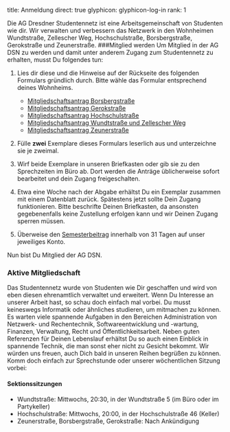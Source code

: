 title: Anmeldung
direct: true
glyphicon: glyphicon-log-in
rank: 1

Die AG Dresdner Studentennetz ist eine Arbeitsgemeinschaft von Studenten wie dir.
Wir verwalten und verbessern das Netzwerk in den Wohnheimen Wundtstraße, Zellescher Weg, Hochschulstraße, Borsbergstraße, Gerokstraße und Zeunerstraße. 
###Mitglied werden
Um Mitglied in der AG DSN zu werden und damit unter anderem Zugang zum Studentennetz zu erhalten, musst Du folgendes tun:

1. Lies dir diese und die Hinweise auf der Rückseite des folgenden Formulars gründlich durch. Bitte wähle das Formular entsprechend deines Wohnheims.

    * [Mitgliedschaftsantrag Borsbergstraße](../../documents/antrag_bor_de.pdf)
    * [Mitgliedschaftsantrag Gerokstraße](../../documents/antrag_ger_de.pdf)
    * [Mitgliedschaftsantrag Hochschulstraße](../../documents/antrag_hss_de.pdf)
    * [Mitgliedschaftsantrag Wundtstraße und Zellescher Weg](../../documents/antrag_wu_de.pdf)
    * [Mitgliedschaftsantrag Zeunerstraße](../../documents/antrag_zeu_de.pdf)


2. Fülle __zwei__ Exemplare dieses Formulars leserlich aus und unterzeichne sie je zweimal.
3. Wirf beide Exemplare in unseren Briefkasten oder gib sie zu den Sprechzeiten im Büro ab. Dort werden die Anträge üblicherweise sofort bearbeitet und dein Zugang freigeschalten.
4. Etwa eine Woche nach der Abgabe erhältst Du ein Exemplar zusammen mit einem Datenblatt zurück. Spätestens jetzt sollte Dein Zugang funktionieren.
Bitte beschrifte Deinen Briefkasten, da ansonsten gegebenenfalls keine Zustellung erfolgen kann und wir Deinen Zugang sperren müssen.
5. Überweise den [Semesterbeitrag](semester_contribution) innerhalb von 31 Tagen auf unser jeweiliges Konto.

Nun bist Du Mitglied der AG DSN.

### Aktive Mitgliedschaft
Das Studentennetz wurde von Studenten wie Dir geschaffen und wird von eben diesen ehrenamtlich verwaltet und erweitert. Wenn Du Interesse an unserer Arbeit hast, so schau doch einfach mal vorbei. Du musst keineswegs Informatik oder ähnliches studieren, um mitmachen zu können.
Es warten viele spannende Aufgaben in den Bereichen Administration von Netzwerk- und Rechentechnik, Softwareentwicklung und -wartung, Finanzen, Verwaltung, Recht und Öffentlichkeitsarbeit.
Neben guten Referenzen für Deinen Lebenslauf erhältst Du so auch einen Einblick in spannende Technik, die man sonst eher nicht zu Gesicht bekommt. Wir würden uns freuen, auch Dich bald in unseren Reihen begrüßen zu können. Komm doch einfach zur Sprechstunde oder unserer wöchentlichen Sitzung vorbei:

#### Sektionssitzungen
* Wundtstraße: Mittwochs, 20:30, in der Wundtstraße 5 (im Büro oder im Partykeller)
* Hochschulstraße: Mittwochs, 20:00, in der Hochschulstraße 46 (Keller)
* Zeunerstraße, Borsbergstraße, Gerokstraße: Nach Ankündigung
